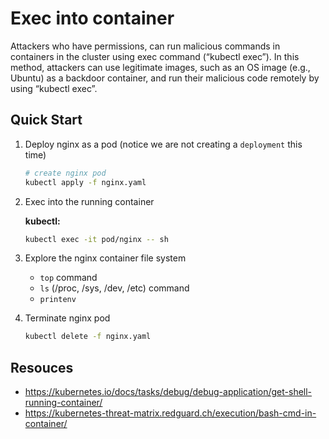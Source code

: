 # Exec into container

Attackers who have permissions, can run malicious commands in containers in the cluster using exec command (“kubectl exec”). In this method, attackers can use legitimate images, such as an OS image (e.g., Ubuntu) as a backdoor container, and run their malicious code remotely by using “kubectl exec”.

## Quick Start

1. Deploy nginx as a pod (notice we are not creating a `deployment` this time)

    ```bash
    # create nginx pod
    kubectl apply -f nginx.yaml
    ```

2. Exec into the running container

    **kubectl:**

    ```bash
    kubectl exec -it pod/nginx -- sh
    ```

3. Explore the nginx container file system

    - `top` command
    - `ls` (/proc, /sys, /dev, /etc) command
    - `printenv`

4. Terminate nginx pod

    ```bash
    kubectl delete -f nginx.yaml
    ```

## Resouces

- <https://kubernetes.io/docs/tasks/debug/debug-application/get-shell-running-container/>
- <https://kubernetes-threat-matrix.redguard.ch/execution/bash-cmd-in-container/>
